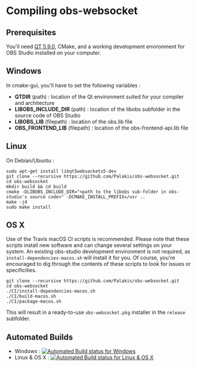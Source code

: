 # Compiling obs-websocket
## Prerequisites
You'll need [QT 5.9.0](https://download.qt.io/official_releases/qt/5.7/5.7.0/), CMake, and a working development environment for OBS Studio installed on your computer. 

## Windows
In cmake-gui, you'll have to set the following variables :
- **QTDIR** (path) : location of the Qt environment suited for your compiler and architecture
- **LIBOBS_INCLUDE_DIR** (path) : location of the libobs subfolder in the source code of OBS Studio
- **LIBOBS_LIB** (filepath) : location of the obs.lib file
- **OBS_FRONTEND_LIB** (filepath) : location of the obs-frontend-api.lib file

## Linux
On Debian/Ubuntu :  
```
sudo apt-get install libqt5websockets5-dev
git clone --recursive https://github.com/Palakis/obs-websocket.git
cd obs-websocket
mkdir build && cd build
cmake -DLIBOBS_INCLUDE_DIR="<path to the libobs sub-folder in obs-studio's source code>" -DCMAKE_INSTALL_PREFIX=/usr ..
make -j4
sudo make install
```

## OS X
Use of the Travis macOS CI scripts is recommended. Please note that these scripts install new software and can change several settings on your system. An existing obs-studio development environment is not required, as `install-dependencies-macos.sh` will install it for you.
Of course, you're encouraged to dig through the contents of these scripts to look for issues or specificities.
```
git clone --recursive https://github.com/Palakis/obs-websocket.git
cd obs-websocket
./CI/install-dependencies-macos.sh
./CI/build-macos.sh
./CI/package-macos.sh
```
This will result in a ready-to-use `obs-websocket.pkg` installer in the `release` subfolder.

## Automated Builds
- Windows : [![Automated Build status for Windows](https://ci.appveyor.com/api/projects/status/github/Palakis/obs-websocket)](https://ci.appveyor.com/project/Palakis/obs-websocket/history)
- Linux & OS X : [![Automated Build status for Linux & OS X](https://travis-ci.org/Palakis/obs-websocket.svg?branch=master)](https://travis-ci.org/Palakis/obs-websocket)
